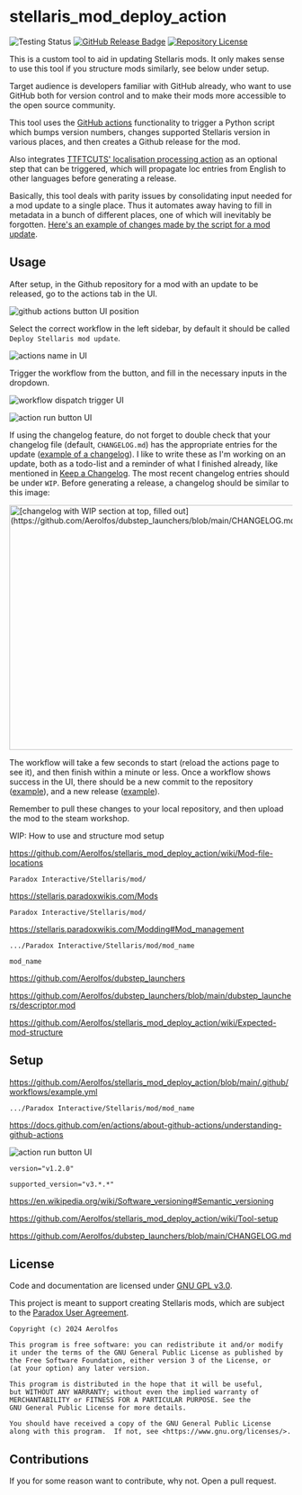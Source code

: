 # stellaris_mod_deploy_action

![Testing Status](https://github.com/aerolfos/stellaris_mod_deploy_action/actions/workflows/Testing.yml/badge.svg)
[![GitHub Release Badge](https://img.shields.io/github/v/release/aerolfos/stellaris_mod_deploy_action?logo=github&style=flat)](https://github.com/Aerolfos/stellaris_mod_deploy_action/releases/latest)
[![Repository License](https://img.shields.io/github/license/aerolfos/stellaris_mod_deploy_action?style=flat&color=brightgreen)](LICENSE)
<!---[![Discord](https://img.shields.io/discord/739835273969664050?style=flat&label=Discord&logo=discord&logoColor=white&color=7289DA)](https://discord.com/invite/xUrG9wh)--->


This is a custom tool to aid in updating Stellaris mods. It only makes sense to use this tool if you structure mods similarly, see below under setup.

Target audience is developers familiar with GitHub already, who want to use GitHub both for version control and to make their mods more accessible to the open source community.

This tool uses the [GitHub actions](https://github.com/features/actions) functionality to trigger a Python script which bumps version numbers, changes supported Stellaris version in various places, and then creates a Github release for the mod.

Also integrates [TTFTCUTS' localisation processing action](https://github.com/TTFTCUTS/Stellaris-Loc-Action) as an optional step that can be triggered, which will propagate loc entries from English to other languages before generating a release.

Basically, this tool deals with parity issues by consolidating input needed for a mod update to a single place. Thus it automates away having to fill in metadata in a bunch of different places, one of which will inevitably be forgotten. [Here's an example of changes made by the script for a mod update](https://github.com/Aerolfos/dubstep_launchers/commit/848613fd8d76b55532b5087a33e3b9dfb22106e6).

## Usage
After setup, in the Github repository for a mod with an update to be released, go to the actions tab in the UI.

![github actions button UI position](https://github.com/user-attachments/assets/55c539cf-c86b-4a5f-aabf-1b1f675c5425)

Select the correct workflow in the left sidebar, by default it should be called `Deploy Stellaris mod update`.

![actions name in UI](https://github.com/user-attachments/assets/c96d32a7-12ef-4b92-b212-9167a3ba0361)

Trigger the workflow from the button, and fill in the necessary inputs in the dropdown.

![workflow dispatch trigger UI](https://github.com/user-attachments/assets/61fe3527-5eca-4160-9520-1383b2203a6e)

![action run button UI](https://github.com/user-attachments/assets/da909f08-7a52-4e7f-b7f8-eb74b546b80c)

If using the changelog feature, do not forget to double check that your changelog file (default, `CHANGELOG.md`) has the appropriate entries for the update ([example of a changelog](https://github.com/Aerolfos/nod_voice_advisor/blob/main/CHANGELOG.md)). I like to write these as I'm working on an update, both as a todo-list and a reminder of what I finished already, like mentioned in [Keep a Changelog](https://keepachangelog.com/en/1.1.0/#effort). The most recent changelog entries should be under `WIP`. Before generating a release, a changelog should be similar to this image:

<img width="587" height="435" alt="[changelog with WIP section at top, filled out](https://github.com/Aerolfos/dubstep_launchers/blob/main/CHANGELOG.md)" src="https://github.com/user-attachments/assets/55f255df-3a4e-4c41-aef2-bf60d576905b" />


The workflow will take a few seconds to start (reload the actions page to see it), and then finish within a minute or less. Once a workflow shows success in the UI, there should be a new commit to the repository ([example](https://github.com/Aerolfos/dubstep_launchers/commit/848613fd8d76b55532b5087a33e3b9dfb22106e6)), and a new release ([example](https://github.com/Aerolfos/dubstep_launchers/releases/tag/v1.2.1)).

Remember to pull these changes to your local repository, and then upload the mod to the steam workshop.


WIP: How to use and structure mod setup

https://github.com/Aerolfos/stellaris_mod_deploy_action/wiki/Mod-file-locations

`Paradox Interactive/Stellaris/mod/`

https://stellaris.paradoxwikis.com/Mods

`Paradox Interactive/Stellaris/mod/`

https://stellaris.paradoxwikis.com/Modding#Mod_management

`.../Paradox Interactive/Stellaris/mod/mod_name`

`mod_name`

https://github.com/Aerolfos/dubstep_launchers

https://github.com/Aerolfos/dubstep_launchers/blob/main/dubstep_launchers/descriptor.mod

https://github.com/Aerolfos/stellaris_mod_deploy_action/wiki/Expected-mod-structure

## Setup
https://github.com/Aerolfos/stellaris_mod_deploy_action/blob/main/.github/workflows/example.yml

`.../Paradox Interactive/Stellaris/mod/mod_name`

https://docs.github.com/en/actions/about-github-actions/understanding-github-actions

![action run button UI](https://github.com/user-attachments/assets/da909f08-7a52-4e7f-b7f8-eb74b546b80c)

`version="v1.2.0"`

`supported_version="v3.*.*"`

https://en.wikipedia.org/wiki/Software_versioning#Semantic_versioning

https://github.com/Aerolfos/stellaris_mod_deploy_action/wiki/Tool-setup

https://github.com/Aerolfos/dubstep_launchers/blob/main/CHANGELOG.md






## License
Code and documentation are licensed under [GNU GPL v3.0](LICENSE).

This project is meant to support creating Stellaris mods, which are subject to the [Paradox User Agreement](https://legal.paradoxplaza.com/eula).

    Copyright (c) 2024 Aerolfos

    This program is free software: you can redistribute it and/or modify
    it under the terms of the GNU General Public License as published by
    the Free Software Foundation, either version 3 of the License, or
    (at your option) any later version.

    This program is distributed in the hope that it will be useful,
    but WITHOUT ANY WARRANTY; without even the implied warranty of
    MERCHANTABILITY or FITNESS FOR A PARTICULAR PURPOSE. See the
    GNU General Public License for more details.

    You should have received a copy of the GNU General Public License
    along with this program.  If not, see <https://www.gnu.org/licenses/>.

## Contributions
If you for some reason want to contribute, why not. Open a pull request.

